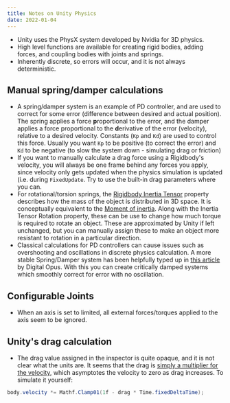 ```yaml
---
title: Notes on Unity Physics
date: 2022-01-04
---
```


* Unity uses the PhysX system developed by Nvidia for 3D physics.
* High level functions are available for creating rigid bodies, adding forces, and coupling bodies with joints and springs.
* Inherently discrete, so errors will occur, and it is not always deterministic.

## Manual spring/damper calculations

* A spring/damper system is an example of PD controller, and are used to correct for some error (difference between desired and actual position). The spring applies a force **p**roportional to the error, and the damper applies a force proportional to the **d**erivative of the error (velocity), relative to a desired velocity. Constants (`Kp` and `Kd`) are used to control this force. Usually you want `Kp` to be positive (to correct the error) and `Kd` to be negative (to slow the system down - simulating drag or friction)
* If you want to manually calculate a drag force using a Rigidbody's velocity, you will always be one frame behind any forces you apply, since velocity only gets updated when the physics simulation is updated (i.e. during `FixedUpdate`. Try to use the built-in drag parameters where you can.
* For rotational/torsion springs, the [Rigidbody Inertia Tensor](https://docs.unity3d.com/ScriptReference/Rigidbody-inertiaTensor.html) property describes how the mass of the object is distributed in 3D space. It is conceptually equivalent to the [Moment of inertia](https://en.wikipedia.org/wiki/Moment_of_inertia). Along with the Inertia Tensor Rotation property, these can be use to change how much torque is required to rotate an object. These are approximated by Unity if left unchanged, but you can manually assign these to make an object more resistant to rotation in a particular direction.
* Classical calculations for PD controllers can cause issues such as overshooting and oscillations in discrete physics calculation. A more stable Spring/Damper system has been helpfully typed up in [this article](https://digitalopus.ca/site/pd-controllers/) by Digital Opus. With this you can create critically damped systems which smoothly correct for error with no oscillation.

## Configurable Joints

* When an axis is set to limited, all external forces/torques applied to the axis seem to be ignored.

## Unity's drag calculation

* The drag value assigned in the inspector is quite opaque, and it is not clear what the units are. It seems that the drag is [simply a multiplier for the velocity](https://forum.unity.com/threads/drag-factor-what-is-it.85504/#post-2005882), which asymptotes the velocity to zero as drag increases. To simulate it yourself:

```csharp
body.velocity *= Mathf.Clamp01(1f - drag * Time.fixedDeltaTime);
```
